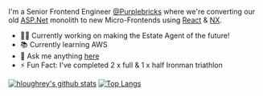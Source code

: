 I'm a Senior Frontend Engineer [@Purplebricks](https://github.com/purplebricks) where we're converting our old [ASP.Net](https://dotnet.microsoft.com/apps/aspnet) monolith to new Micro-Frontends using [React](https://reactjs.org/t) & [NX](https://nx.dev/).

- 👨‍💻 Currently working on making the Estate Agent of the future!
- 📚 Currently learning AWS
- 💬 Ask me anything [here](https://github.com/hloughrey/hloughrey/issues)
- ⚡️ Fun Fact: I've completed 2 x full & 1 x half Ironman triathlon


[![hloughrey's github stats](https://github-readme-stats-tau-one.vercel.app/api?username=hloughrey&show_icons=true&theme=radical&hide=stars)](https://github.com/hloughrey/github-readme-stats)
[![Top Langs](https://github-readme-stats-tau-one.vercel.app/api/top-langs/?username=hloughrey&layout=compact&theme=radical)](https://github.com/hloughrey/github-readme-stats)